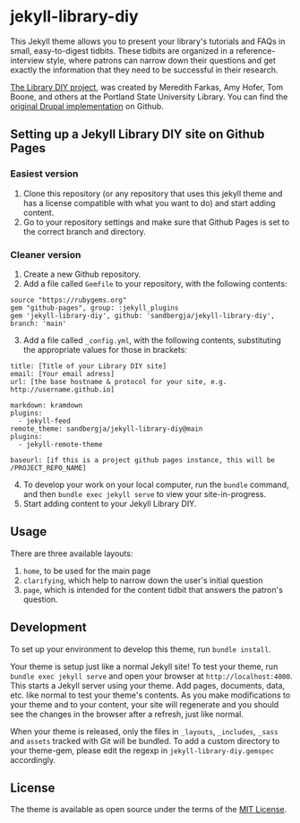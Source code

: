 # jekyll-library-diy

This Jekyll theme allows you to present your library's tutorials
and FAQs in small, easy-to-digest tidbits.  These tidbits are
organized in a reference-interview style, where patrons can
narrow down their questions and get exactly the information that
they need to be successful in their research.

[The Library DIY project](https://meredith.wolfwater.com/wordpress/2013/07/02/library-diy-unmediated-point-of-need-support/),
was created by Meredith Farkas, Amy Hofer, Tom Boone, and others
at the Portland State University Library. You can find the
[original Drupal implementation](https://github.com/pdxlibrary/Library-DIY)
on Github.

## Setting up a Jekyll Library DIY site on Github Pages

### Easiest version

1. Clone this repository (or any repository that
uses this jekyll theme and has a license compatible with
what you want to do) and start adding content.
2. Go to your repository settings and make sure that Github Pages
is set to the correct branch and directory.

### Cleaner version

1. Create a new Github repository.
2. Add a file called `Gemfile` to your repository,
with the following contents:
```
source "https://rubygems.org"
gem "github-pages", group: :jekyll_plugins
gem 'jekyll-library-diy', github: 'sandbergja/jekyll-library-diy', branch: 'main'
```
3. Add a file called `_config.yml`, with the following
contents, substituting the appropriate values for those
in brackets:
```
title: [Title of your Library DIY site]
email: [Your email adress]
url: [the base hostname & protocol for your site, e.g. http://username.github.io]

markdown: kramdown
plugins:
  - jekyll-feed
remote_theme: sandbergja/jekyll-library-diy@main
plugins:
  - jekyll-remote-theme

baseurl: [if this is a project github pages instance, this will be /PROJECT_REPO_NAME]
```
4. To develop your work on your local computer, run the
`bundle` command, and then `bundle exec jekyll serve`
to view your site-in-progress.
5. Start adding content to your Jekyll Library DIY.

## Usage

There are three available layouts:

1) `home`, to be used for the main page
2) `clarifying`, which help to narrow down the user's initial question
3) `page`, which is intended for the content tidbit that answers
the patron's question.

## Development

To set up your environment to develop this theme, run `bundle install`.

Your theme is setup just like a normal Jekyll site! To test your theme, run `bundle exec jekyll serve` and open your browser at `http://localhost:4000`. This starts a Jekyll server using your theme. Add pages, documents, data, etc. like normal to test your theme's contents. As you make modifications to your theme and to your content, your site will regenerate and you should see the changes in the browser after a refresh, just like normal.

When your theme is released, only the files in `_layouts`, `_includes`, `_sass` and `assets` tracked with Git will be bundled.
To add a custom directory to your theme-gem, please edit the regexp in `jekyll-library-diy.gemspec` accordingly.

## License

The theme is available as open source under the terms of the [MIT License](https://opensource.org/licenses/MIT).

